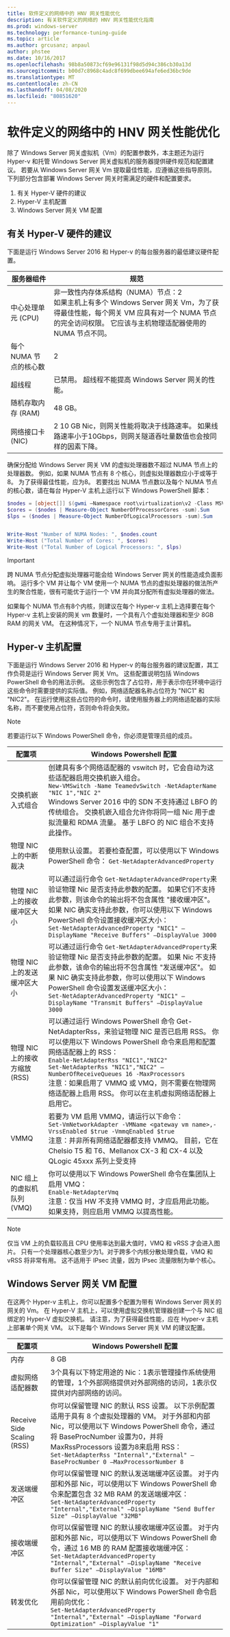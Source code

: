 ```yaml
---
title: 软件定义的网络中的 HNV 网关性能优化
description: 有关软件定义的网络的 HNV 网关性能优化指南
ms.prod: windows-server
ms.technology: performance-tuning-guide
ms.topic: article
ms.author: grcusanz; anpaul
author: phstee
ms.date: 10/16/2017
ms.openlocfilehash: 98b8a50873cf69e96131f98d5d94c386cb30a13d
ms.sourcegitcommit: b00d7c8968c4adc8f699dbee694afe6ed36bc9de
ms.translationtype: MT
ms.contentlocale: zh-CN
ms.lasthandoff: 04/08/2020
ms.locfileid: "80851620"
---
```

# <a name="hnv-gateway-performance-tuning-in-software-defined-networks"></a>软件定义的网络中的 HNV 网关性能优化

除了 Windows Server 网关虚拟机（Vm）的配置参数外，本主题还为运行 Hyper-v 和托管 Windows Server 网关虚拟机的服务器提供硬件规范和配置建议。 若要从 Windows Server 网关 Vm 提取最佳性能，应遵循这些指导原则。
下列部分包含部署 Windows Server 网关时需满足的硬件和配置要求。
1. 有关 Hyper-V 硬件的建议
2. Hyper-V 主机配置
3. Windows Server 网关 VM 配置

## <a name="hyper-v-hardware-recommendations"></a>有关 Hyper-V 硬件的建议

下面是运行 Windows Server 2016 和 Hyper-v 的每台服务器的最低建议硬件配置。

| 服务器组件               | 规范                                                                                                                                                                                                                                                                   |
|--------------------------------|---------------------------------------------------------------------------------------------------------------------------------------------------------------------------------------------------------------------------------------------------------------------------------|
| 中心处理单元 (CPU)  | 非一致性内存体系结构（NUMA）节点：2 <br> 如果主机上有多个 Windows Server 网关 Vm，为了获得最佳性能，每个网关 VM 应具有对一个 NUMA 节点的完全访问权限。 它应该与主机物理适配器使用的 NUMA 节点不同。 |
| 每个 NUMA 节点的核心数            | 2                                                                                                                                                                                                                                                                               |
| 超线程                | 已禁用。 超线程不能提高 Windows Server 网关的性能。                                                                                                                                                                                           |
| 随机存取内存 (RAM)     | 48 GB。                                                                                                                                                                                                                                                                           |
| 网络接口卡 (NIC) | 2 10 GB Nic，则网关性能将取决于线路速率。 如果线路速率小于10Gbps，则网关隧道吞吐量数值也会按同样的因素下降。                                                                                          |

确保分配给 Windows Server 网关 VM 的虚拟处理器数不超过 NUMA 节点上的处理器数。 例如，如果 NUMA 节点有 8 个核心，则虚拟处理器数应小于或等于 8。 为了获得最佳性能，应为8。 若要找出 NUMA 节点数以及每个 NUMA 节点的核心数，请在每台 Hyper-V 主机上运行以下 Windows PowerShell 脚本：

```PowerShell
$nodes = [object[]] $(gwmi –Namespace root\virtualization\v2 -Class MSVM_NumaNode)
$cores = ($nodes | Measure-Object NumberOfProcessorCores -sum).Sum
$lps = ($nodes | Measure-Object NumberOfLogicalProcessors -sum).Sum


Write-Host "Number of NUMA Nodes: ", $nodes.count
Write-Host ("Total Number of Cores: ", $cores)
Write-Host ("Total Number of Logical Processors: ", $lps)
```

>[!Important]
> 跨 NUMA 节点分配虚拟处理器可能会给 Windows Server 网关的性能造成负面影响。 运行多个 VM 并让每个 VM 使用一个 NUMA 节点的虚拟处理器的做法所产生的聚合性能，很有可能优于运行一个 VM 并向其分配所有虚拟处理器的做法。

如果每个 NUMA 节点有8个内核，则建议在每个 Hyper-v 主机上选择要在每个 Hyper-v 主机上安装的网关 vm 数量时，一个具有八个虚拟处理器和至少 8GB RAM 的网关 VM。 在这种情况下，一个 NUMA 节点专用于主计算机。

## <a name="hyper-v-host-configuration"></a>Hyper-v 主机配置

下面是运行 Windows Server 2016 和 Hyper-v 的每台服务器的建议配置，其工作负荷是运行 Windows Server 网关 Vm。 这些配置说明包括 Windows PowerShell 命令的用法示例。 这些示例包含了占位符，用于表示你在环境中运行这些命令时需要提供的实际值。 例如，网络适配器名称占位符为 "NIC1" 和 "NIC2"。 在运行使用这些占位符的命令时，请使用服务器上的网络适配器的实际名称，而不要使用占位符，否则命令将会失败。

>[!Note]
> 若要运行以下 Windows PowerShell 命令，你必须是管理员组的成员。

| 配置项                          | Windows Powershell 配置                                                                                                                                                                                                                                                                                                                                                                                                                                                                          |
|---------------------------------------------|-----------------------------------------------------------------------------------------------------------------------------------------------------------------------------------------------------------------------------------------------------------------------------------------------------------------------------------------------------------------------------------------------------------------------------------------------------------------------------------------------------------|
| 交换机嵌入式组合                     | 创建具有多个网络适配器的 vswitch 时，它会自动为这些适配器启用交换机嵌入组合。 <br> ```New-VMSwitch -Name TeamedvSwitch -NetAdapterName "NIC 1","NIC 2"``` <br> Windows Server 2016 中的 SDN 不支持通过 LBFO 的传统组合。 交换机嵌入组合允许你将同一组 Nic 用于虚拟流量和 RDMA 流量。 基于 LBFO 的 NIC 组合不支持此操作。                                                        |
| 物理 NIC 上的中断裁决       | 使用默认设置。 若要检查配置，可以使用以下 Windows PowerShell 命令： ```Get-NetAdapterAdvancedProperty```                                                                                                                                                                                                                                                                                                                                                                    |
| 物理 NIC 上的接收缓冲区大小       | 可以通过运行命令 ```Get-NetAdapterAdvancedProperty```来验证物理 Nic 是否支持此参数的配置。 如果它们不支持此参数，则该命令的输出将不包含属性 "接收缓冲区"。 如果 NIC 确实支持此参数，你可以使用以下 Windows PowerShell 命令设置接收缓冲区大小： <br>```Set-NetAdapterAdvancedProperty "NIC1" –DisplayName "Receive Buffers" –DisplayValue 3000``` <br>                          |
| 物理 NIC 上的发送缓冲区大小          | 可以通过运行命令 ```Get-NetAdapterAdvancedProperty```来验证物理 Nic 是否支持此参数的配置。 如果 Nic 不支持此参数，该命令的输出将不包含属性 "发送缓冲区"。 如果 NIC 确实支持此参数，你可以使用以下 Windows PowerShell 命令设置发送缓冲区大小： <br> ```Set-NetAdapterAdvancedProperty "NIC1" –DisplayName "Transmit Buffers" –DisplayValue 3000``` <br>                           |
| 物理 NIC 上的接收方缩放 (RSS) | 可以通过运行 Windows PowerShell 命令 Get-NetAdapterRss，来验证物理 NIC 是否已启用 RSS。 你可以使用以下 Windows PowerShell 命令来启用和配置网络适配器上的 RSS： <br> ```Enable-NetAdapterRss "NIC1","NIC2"```<br> ```Set-NetAdapterRss "NIC1","NIC2" –NumberOfReceiveQueues 16 -MaxProcessors``` <br> 注意：如果启用了 VMMQ 或 VMQ，则不需要在物理网络适配器上启用 RSS。 你可以在主机虚拟网络适配器上启用它。 |
| VMMQ                                        | 若要为 VM 启用 VMMQ，请运行以下命令： <br> ```Set-VmNetworkAdapter -VMName <gateway vm name>,-VrssEnabled $true -VmmqEnabled $true``` <br> 注意：并非所有网络适配器都支持 VMMQ。 目前，它在 Chelsio T5 和 T6、Mellanox CX-3 和 CX-4 以及 QLogic 45xxx 系列上受支持                                                                                                                                                                                                                                      |
| NIC 组上的虚拟机队列 (VMQ) | 你可以使用以下 Windows PowerShell 命令在集团队上启用 VMQ： <br>```Enable-NetAdapterVmq``` <br> 注意：仅当 HW 不支持 VMMQ 时，才应启用此功能。 如果支持，则应启用 VMMQ 以提高性能。                                                                                                                                                                                                                                                               |
>[!Note]
> 仅当 VM 上的负载较高且 CPU 使用率达到最大值时，VMQ 和 vRSS 才会进入图片。 只有一个处理器核心数至少为1。对于跨多个内核分散处理负载，VMQ 和 vRSS 将非常有用。 这不适用于 IPsec 流量，因为 IPsec 流量限制为单个核心。

## <a name="windows-server-gateway-vm-configuration"></a>Windows Server 网关 VM 配置

在这两个 Hyper-v 主机上，你可以配置多个配置为带有 Windows Server 网关的网关的 Vm。 在 Hyper-V 主机上，可以使用虚拟交换机管理器创建一个与 NIC 组绑定的 Hyper-V 虚拟交换机。 请注意，为了获得最佳性能，应在 Hyper-v 主机上部署单个网关 VM。
以下是每个 Windows Server 网关 VM 的建议配置。

| 配置项                 | Windows Powershell 配置                                                                                                                                                                                                                                                                                                                                                               |
|------------------------------------|------------------------------------------------------------------------------------------------------------------------------------------------------------------------------------------------------------------------------------------------------------------------------------------------------------------------------------------------------------------------------------------------|
| 内存                             | 8 GB                                                                                                                                                                                                                                                                                                                                                                                           |
| 虚拟网络适配器数 | 3个具有以下特定用途的 Nic：1表示管理操作系统使用的管理，1个外部网络提供对外部网络的访问，1表示仅提供对内部网络的访问。                                                                                                                                                            |
| Receive Side Scaling (RSS)         | 你可以保留管理 NIC 的默认 RSS 设置。 以下示例配置适用于具有 8 个虚拟处理器的 VM。 对于外部和内部 Nic，可以使用以下 Windows PowerShell 命令，通过将 BaseProcNumber 设置为0，并将 MaxRssProcessors 设置为8来启用 RSS： <br> ```Set-NetAdapterRss "Internal","External" –BaseProcNumber 0 –MaxProcessorNumber 8``` <br> |
| 发送端缓冲区                   | 你可以保留管理 NIC 的默认发送端缓冲区设置。 对于内部和外部 Nic，可以使用以下 Windows PowerShell 命令来配置包含 32 MB RAM 的发送端缓冲区： <br> ```Set-NetAdapterAdvancedProperty "Internal","External" –DisplayName "Send Buffer Size" –DisplayValue "32MB"``` <br>                                                       |
| 接收端缓冲区                | 你可以保留管理 NIC 的默认接收端缓冲区设置。 对于内部和外部 Nic，可以使用以下 Windows PowerShell 命令，通过 16 MB 的 RAM 配置接收端缓冲区： <br> ```Set-NetAdapterAdvancedProperty "Internal","External" –DisplayName "Receive Buffer Size" –DisplayValue "16MB"``` <br>                                            |
| 转发优化               | 你可以保留管理 NIC 的默认前向优化设置。 对于内部和外部 Nic，可以使用以下 Windows PowerShell 命令启用前向优化： <br> ```Set-NetAdapterAdvancedProperty "Internal","External" –DisplayName "Forward Optimization" –DisplayValue "1"``` <br>                                                                      |
